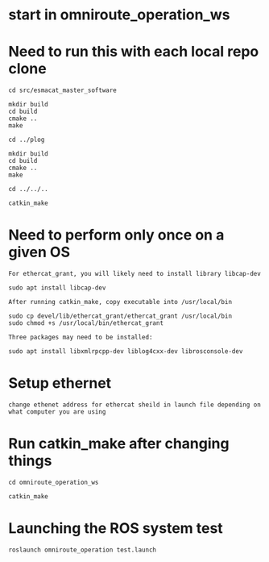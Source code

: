 # start in omniroute_operation_ws
# Need to run this with each local repo clone

```
cd src/esmacat_master_software

mkdir build
cd build
cmake ..
make

cd ../plog

mkdir build
cd build
cmake ..
make

cd ../../..

catkin_make
```

# Need to perform only once on a given OS
```
For ethercat_grant, you will likely need to install library libcap-dev

sudo apt install libcap-dev

After running catkin_make, copy executable into /usr/local/bin

sudo cp devel/lib/ethercat_grant/ethercat_grant /usr/local/bin
sudo chmod +s /usr/local/bin/ethercat_grant

Three packages may need to be installed:

sudo apt install libxmlrpcpp-dev liblog4cxx-dev librosconsole-dev
```


# Setup ethernet
```
change ethenet address for ethercat sheild in launch file depending on what computer you are using
```
# Run catkin_make after changing things
```
cd omniroute_operation_ws

catkin_make
```

# Launching the ROS system test
```
roslaunch omniroute_operation test.launch
```
```